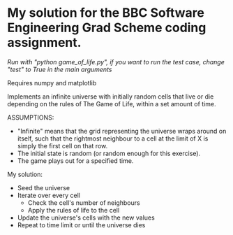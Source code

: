 My solution for the BBC Software Engineering Grad Scheme coding assignment.
=========================

*Run with "python game_of_life.py", if you want to run the test case, change "test" to True in the main arguments*

Requires numpy and matplotlib

Implements an infinite universe with initially random cells that live or die depending on the rules of The Game of Life, within a set amount of time.

ASSUMPTIONS:
* "Infinite" means that the grid representing the universe wraps around on itself, such that the rightmost neighbour to a cell at the limit of X is simply the first cell on that row.
* The initial state is random (or random enough for this exercise).
* The game plays out for a specified time.

My solution:
* Seed the universe
* Iterate over every cell
    * Check the cell's number of neighbours
    * Apply the rules of life to the cell
* Update the universe's cells with the new values
* Repeat to time limit or until the universe dies
